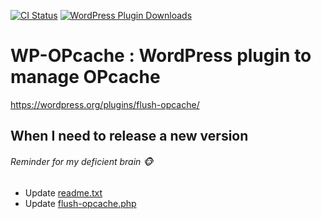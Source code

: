 [![CI Status](https://github.com/nierdz/wordpress-opcache-plugin/workflows/CI/badge.svg?branch=master)](https://github.com/nierdz/wordpress-opcache-plugin/actions/workflows/ci.yml)
[![WordPress Plugin Downloads](https://img.shields.io/wordpress/plugin/dm/flush-opcache)](https://wordpress.org/plugins/flush-opcache/)

# WP-OPcache : WordPress plugin to manage OPcache
https://wordpress.org/plugins/flush-opcache/

## When I need to release a new version
###### Reminder for my deficient brain :monkey_face:
- Update [readme.txt](flush-opcache/readme.txt)
- Update [flush-opcache.php](flush-opcache/flush-opcache.php)
